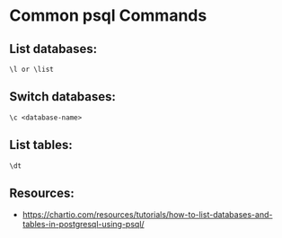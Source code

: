 # Common psql Commands

## List databases:
```
\l or \list
```

## Switch databases:
```
\c <database-name>
```

## List tables:
```
\dt
```

## Resources:
* https://chartio.com/resources/tutorials/how-to-list-databases-and-tables-in-postgresql-using-psql/
